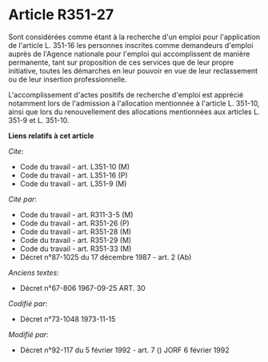 # Article R351-27

Sont considérées comme étant à la recherche d'un emploi pour l'application de l'article L. 351-16 les personnes inscrites
comme demandeurs d'emploi auprès de l'Agence nationale pour l'emploi qui accomplissent de manière permanente, tant sur
proposition de ces services que de leur propre initiative, toutes les démarches en leur pouvoir en vue de leur reclassement
ou de leur insertion professionnelle.

L'accomplissement d'actes positifs de recherche d'emploi est apprécié notamment lors de l'admission à l'allocation mentionnée
à l'article L. 351-10, ainsi que lors du renouvellement des allocations mentionnées aux articles L. 351-9 et L. 351-10.

**Liens relatifs à cet article**

_Cite_:

  - Code du travail - art. L351-10 (M)
  - Code du travail - art. L351-16 (P)
  - Code du travail - art. L351-9 (M)

_Cité par_:

  - Code du travail - art. R311-3-5 (M)
  - Code du travail - art. R351-26 (P)
  - Code du travail - art. R351-28 (M)
  - Code du travail - art. R351-29 (M)
  - Code du travail - art. R351-33 (M)
  - Décret n°87-1025 du 17 décembre 1987 - art. 2 (Ab)

_Anciens textes_:

  - Décret n°67-806 1967-09-25 ART. 30

_Codifié par_:

  - Décret n°73-1048 1973-11-15

_Modifié par_:

  - Décret n°92-117 du 5 février 1992 - art. 7 () JORF 6 février 1992
